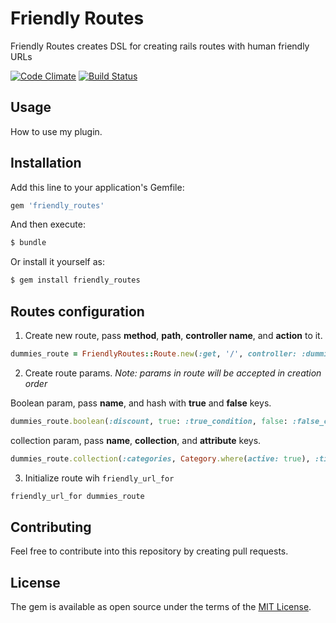 # Friendly Routes
Friendly Routes creates DSL for creating rails routes with human friendly URLs

[![Code Climate](https://codeclimate.com/github/RoM4iK/friendly_routes/badges/gpa.svg)](https://codeclimate.com/github/RoM4iK/friendly_routes)
[![Build Status](https://travis-ci.org/RoM4iK/friendly_routes.svg?branch=master)](https://travis-ci.org/RoM4iK/friendly_routes)
## Usage
How to use my plugin.

## Installation
Add this line to your application's Gemfile:

```ruby
gem 'friendly_routes'
```

And then execute:
```bash
$ bundle
```

Or install it yourself as:
```bash
$ gem install friendly_routes
```

## Routes configuration

1. Create new route, pass **method**, **path**, **controller name**, and **action** to it.
```ruby
dummies_route = FriendlyRoutes::Route.new(:get, '/', controller: :dummies, action: :index)
```
2. Create route params. *Note: params in route will be accepted in creation order*

Boolean param, pass **name**, and hash with **true** and **false** keys.
```ruby
dummies_route.boolean(:discount, true: :true_condition, false: :false_condition)
```

collection param, pass **name**, **collection**, and **attribute** keys.
```ruby
dummies_route.collection(:categories, Category.where(active: true), :title)
```
3. Initialize route wih `friendly_url_for`
```ruby
friendly_url_for dummies_route
```

## Contributing
Feel free to contribute into this repository by creating pull requests.

## License
The gem is available as open source under the terms of the [MIT License](http://opensource.org/licenses/MIT).
